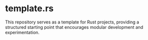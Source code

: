 # template.rs
This repository serves as a template for Rust projects, providing a structured starting point that encourages modular development and experimentation.
